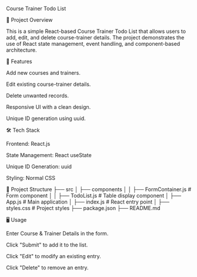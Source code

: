 Course Trainer Todo List

📌 Project Overview

This is a simple React-based Course Trainer Todo List that allows users to add, edit, and delete course-trainer details. The project demonstrates the use of React state management, event handling, and component-based architecture.

🚀 Features

Add new courses and trainers.

Edit existing course-trainer details.

Delete unwanted records.

Responsive UI with a clean design.

Unique ID generation using uuid.

🛠 Tech Stack

Frontend: React.js

State Management: React useState

Unique ID Generation: uuid

Styling: Normal CSS

📂 Project Structure
├── src
│   ├── components
│   │   ├── FormContainer.js  # Form component
│   │   ├── TodoList.js       # Table display component
│   ├── App.js                # Main application
│   ├── index.js              # React entry point
│   ├── styles.css            # Project styles
├── package.json
├── README.md

🖥️ Usage

Enter Course & Trainer Details in the form.

Click "Submit" to add it to the list.

Click "Edit" to modify an existing entry.

Click "Delete" to remove an entry.
